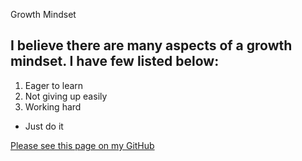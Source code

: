 Growth Mindset



## I believe there are many aspects of a growth mindset. I have few listed below:
1. Eager to learn
2. Not giving up easily
3. Working hard
  * Just do it



[Please see this page on my GitHub](https://github.com/FooFooTheSnoo/reading-notes/edit/main/README.md)
